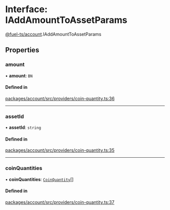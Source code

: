 # Interface: IAddAmountToAssetParams

[@fuel-ts/account](/api/Account/index.md).IAddAmountToAssetParams

## Properties

### amount

• **amount**: `BN`

#### Defined in

[packages/account/src/providers/coin-quantity.ts:36](https://github.com/FuelLabs/fuels-ts/blob/2fe6268581a473148906a6d274886d93d7b1f290/packages/account/src/providers/coin-quantity.ts#L36)

___

### assetId

• **assetId**: `string`

#### Defined in

[packages/account/src/providers/coin-quantity.ts:35](https://github.com/FuelLabs/fuels-ts/blob/2fe6268581a473148906a6d274886d93d7b1f290/packages/account/src/providers/coin-quantity.ts#L35)

___

### coinQuantities

• **coinQuantities**: [`CoinQuantity`](/api/Account/index.md#coinquantity)[]

#### Defined in

[packages/account/src/providers/coin-quantity.ts:37](https://github.com/FuelLabs/fuels-ts/blob/2fe6268581a473148906a6d274886d93d7b1f290/packages/account/src/providers/coin-quantity.ts#L37)

